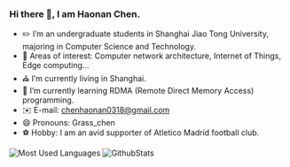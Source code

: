 ### Hi there 👋, I am Haonan Chen.

- ✏️ I’m an undergraduate students in Shanghai Jiao Tong University, majoring in Computer Science and Technology.
- 📜 Areas of interest: Computer network architecture, Internet of Things, Edge computing...
- ⛪ I’m currently living in Shanghai. 
- 🌱 I’m currently learning RDMA (Remote Direct Memory Access) programming.
- ✉️ E-mail: chenhaonan0318@gmail.com
- 😄 Pronouns: Grass_chen
- ⚽ Hobby: I am an avid supporter of Atletico Madrid football club.

![Most Used Languages](https://github-readme-stats.vercel.app/api/top-langs/?username=chn0318&theme=dark&layout=compact)
![GithubStats](https://github-readme-stats.vercel.app/api?username=chn0318&show_icons=true&theme=dark&count_private=true)
